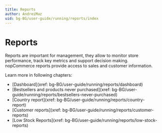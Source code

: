```yaml
---
title: Reports
author: AndreiMaz
uid: bg-BG/user-guide/running/reports/index
---
```


# Reports

Reports are important for management, they allow to monitor store performance, track key metrics and support decision making. nopCommerce reports provide access to sales and customer information.

Learn more in following chapters:

* [Dashboard](xref: bg-BG/user-guide/running/reports/dashboard)
* [Bestsellers and products never purchased](xref: bg-BG/user-guide/running/reports/bestsellers-never-purchased)
* [Country report](xref: bg-BG/user-guide/running/reports/country-report)
* [Customer reports](xref: bg-BG/user-guide/running/reports/customer-reports)
* [Low Stock Reports](xref: bg-BG/user-guide/running/reports/low-stock-reports)
